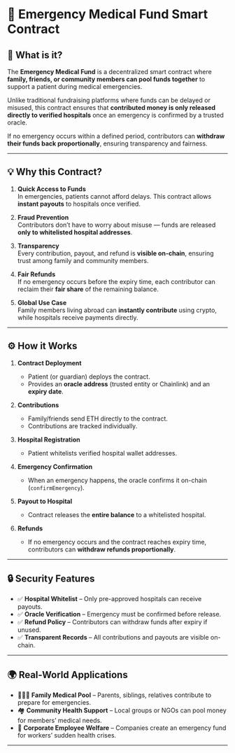 # 🏥 Emergency Medical Fund Smart Contract

## 📌 What is it?

The **Emergency Medical Fund** is a decentralized smart contract where **family, friends, or community members can pool funds together** to support a patient during medical emergencies.
 
Unlike traditional fundraising platforms where funds can be delayed or misused, this contract ensures that **contributed money is only released directly to verified hospitals** once an emergency is confirmed by a trusted oracle.

If no emergency occurs within a defined period, contributors can **withdraw their funds back proportionally**, ensuring transparency and fairness.

---

## 💡 Why this Contract?

1. **Quick Access to Funds**  
   In emergencies, patients cannot afford delays. This contract allows **instant payouts** to hospitals once verified.

2. **Fraud Prevention**  
   Contributors don’t have to worry about misuse — funds are released **only to whitelisted hospital addresses**.

3. **Transparency**  
   Every contribution, payout, and refund is **visible on-chain**, ensuring trust among family and community members.

4. **Fair Refunds**  
   If no emergency occurs before the expiry time, each contributor can reclaim their **fair share** of the remaining balance.

5. **Global Use Case**  
   Family members living abroad can **instantly contribute** using crypto, while hospitals receive payments directly.

---

## ⚙️ How it Works

1. **Contract Deployment**

   - Patient (or guardian) deploys the contract.
   - Provides an **oracle address** (trusted entity or Chainlink) and an **expiry date**.

2. **Contributions**

   - Family/friends send ETH directly to the contract.
   - Contributions are tracked individually.

3. **Hospital Registration**

   - Patient whitelists verified hospital wallet addresses.

4. **Emergency Confirmation**

   - When an emergency happens, the oracle confirms it on-chain (`confirmEmergency`).

5. **Payout to Hospital**

   - Contract releases the **entire balance** to a whitelisted hospital.

6. **Refunds**
   - If no emergency occurs and the contract reaches expiry time, contributors can **withdraw refunds proportionally**.

---

## 🔒 Security Features

- ✅ **Hospital Whitelist** – Only pre-approved hospitals can receive payouts.
- ✅ **Oracle Verification** – Emergency must be confirmed before release.
- ✅ **Refund Policy** – Contributors can withdraw funds after expiry if unused.
- ✅ **Transparent Records** – All contributions and payouts are visible on-chain.

---

## 🌍 Real-World Applications

- 👨‍👩‍👧 **Family Medical Pool** – Parents, siblings, relatives contribute to prepare for emergencies.
- 🏘 **Community Health Support** – Local groups or NGOs can pool money for members’ medical needs.
- 🏢 **Corporate Employee Welfare** – Companies create an emergency fund for workers’ sudden health crises.

---
